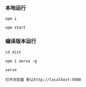 
### 本地运行

`npm i`

`npm start`

### 编译版本运行

`cd dist`

`npm i serve -g`

`serve`

`打开浏览器 默认http://localhost:5000`
